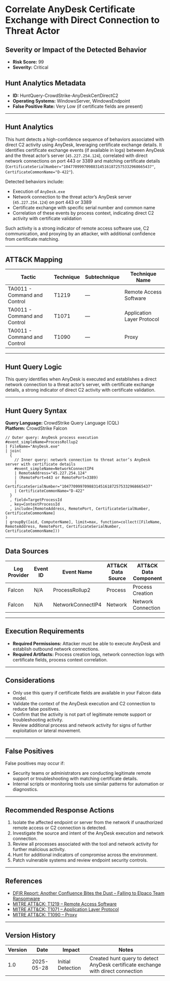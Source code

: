 # Correlate AnyDesk Certificate Exchange with Direct Connection to Threat Actor

## Severity or Impact of the Detected Behavior
- **Risk Score:** 99
- **Severity:** Critical

## Hunt Analytics Metadata

- **ID:** HuntQuery-CrowdStrike-AnyDeskCertDirectC2
- **Operating Systems:** WindowsServer, WindowsEndpoint
- **False Positive Rate:** Very Low (if certificate fields are present)

---

## Hunt Analytics

This hunt detects a high-confidence sequence of behaviors associated with direct C2 activity using AnyDesk, leveraging certificate exchange details. It identifies certificate exchange events (if available in logs) between AnyDesk and the threat actor’s server (`45.227.254.124`), correlated with direct network connections on port 443 or 3389 and matching certificate details (`CertificateSerialNumber="104770999709883145161872575332968665437"`, `CertificateCommonName="D-422"`).

Detected behaviors include:

- Execution of `AnyDesk.exe`
- Network connection to the threat actor’s AnyDesk server (`45.227.254.124`) on port 443 or 3389
- Certificate exchange with specific serial number and common name
- Correlation of these events by process context, indicating direct C2 activity with certificate validation

Such activity is a strong indicator of remote access software use, C2 communication, and proxying by an attacker, with additional confidence from certificate matching.

---

## ATT&CK Mapping

| Tactic                        | Technique   | Subtechnique | Technique Name                                 |
|------------------------------|-------------|--------------|-----------------------------------------------|
| TA0011 - Command and Control | T1219       | —            | Remote Access Software                        |
| TA0011 - Command and Control | T1071       | —            | Application Layer Protocol                    |
| TA0011 - Command and Control | T1090       | —            | Proxy                                         |

---

## Hunt Query Logic

This query identifies when AnyDesk is executed and establishes a direct network connection to a threat actor’s server, with certificate exchange details, a strong indicator of direct C2 activity with certificate validation.

---

## Hunt Query Syntax

**Query Language:** CrowdStrike Query Language (CQL)  
**Platform:** CrowdStrike Falcon

```fql
// Outer query: AnyDesk process execution    
#event_simpleName=ProcessRollup2    
| FileName="AnyDesk.exe"    
| join(    
  {    
    // Inner query: network connection to threat actor’s AnyDesk server with certificate details    
    #event_simpleName=NetworkConnectIP4    
    | RemoteAddress="45.227.254.124"    
    | (RemotePort=443 or RemotePort=3389)    
    | CertificateSerialNumber="104770999709883145161872575332968665437"    
    | CertificateCommonName="D-422"    
  }    
  , field=TargetProcessId    
  , key=ContextProcessId    
  , include=[RemoteAddress, RemotePort, CertificateSerialNumber, CertificateCommonName]    
)    
| groupBy([aid, ComputerName], limit=max, function=collect([FileName, RemoteAddress, RemotePort, CertificateSerialNumber, CertificateCommonName]))  
```

---

## Data Sources

| Log Provider | Event ID         | Event Name             | ATT&CK Data Source  | ATT&CK Data Component  |
|--------------|------------------|------------------------|---------------------|------------------------|
| Falcon       | N/A              | ProcessRollup2         | Process             | Process Creation       |
| Falcon       | N/A              | NetworkConnectIP4      | Network             | Network Connection     |

---

## Execution Requirements

- **Required Permissions:** Attacker must be able to execute AnyDesk and establish outbound network connections.
- **Required Artifacts:** Process creation logs, network connection logs with certificate fields, process context correlation.

---

## Considerations

- Only use this query if certificate fields are available in your Falcon data model.
- Validate the context of the AnyDesk execution and C2 connection to reduce false positives.
- Confirm that the activity is not part of legitimate remote support or troubleshooting activity.
- Review additional process and network activity for signs of further exploitation or lateral movement.

---

## False Positives

False positives may occur if:

- Security teams or administrators are conducting legitimate remote support or troubleshooting with matching certificate details.
- Internal scripts or monitoring tools use similar patterns for automation or diagnostics.

---

## Recommended Response Actions

1. Isolate the affected endpoint or server from the network if unauthorized remote access or C2 connection is detected.
2. Investigate the source and intent of the AnyDesk execution and network connection.
3. Review all processes associated with the tool and network activity for further malicious activity.
4. Hunt for additional indicators of compromise across the environment.
5. Patch vulnerable systems and review endpoint security controls.

---

## References

- [DFIR Report: Another Confluence Bites the Dust – Falling to Elpaco Team Ransomware](https://thedfirreport.com/2025/05/19/another-confluence-bites-the-dust-falling-to-elpaco-team-ransomware/#case-summary)
- [MITRE ATT&CK: T1219 – Remote Access Software](https://attack.mitre.org/techniques/T1219/)
- [MITRE ATT&CK: T1071 – Application Layer Protocol](https://attack.mitre.org/techniques/T1071/)
- [MITRE ATT&CK: T1090 – Proxy](https://attack.mitre.org/techniques/T1090/)

---

## Version History

| Version | Date       | Impact            | Notes                                                                                      |
|---------|------------|-------------------|--------------------------------------------------------------------------------------------|
| 1.0     | 2025-05-28 | Initial Detection | Created hunt query to detect AnyDesk certificate exchange with direct connection |
